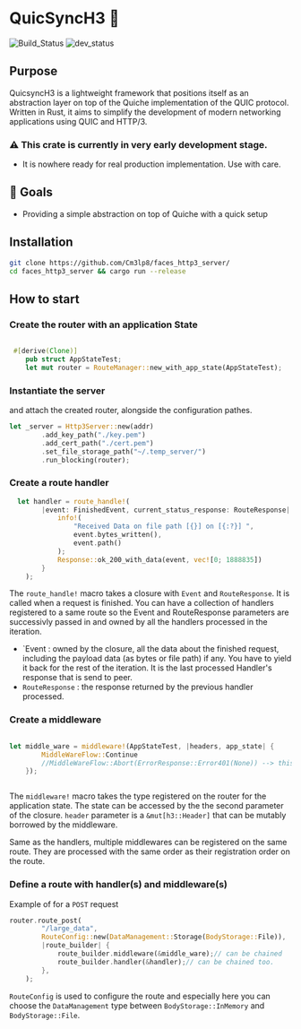 # QuicSyncH3 🚀
![Build_Status](https://img.shields.io/badge/build-ok-green)
![dev_status](https://img.shields.io/badge/dev--status-WIP-pink
)

## Purpose 
QuicsyncH3 is a lightweight framework that positions itself as an abstraction layer on top of the Quiche implementation of the QUIC protocol. Written in Rust, it aims to simplify the development of modern networking applications using QUIC and HTTP/3.

### ⚠️ This crate is currently in very early development stage. 
- It is nowhere ready for real production implementation. Use with care.

## 🏹 Goals
- Providing a simple abstraction on top of Quiche with a quick setup

## Installation
```bash
git clone https://github.com/Cm3lp8/faces_http3_server/
cd faces_http3_server && cargo run --release

```

## How to start

### Create the router with an application State
```rust

 #[derive(Clone)]
    pub struct AppStateTest;
    let mut router = RouteManager::new_with_app_state(AppStateTest);

```
### Instantiate the server
and attach the created router, alongside the configuration pathes.
```rust
let _server = Http3Server::new(addr)
        .add_key_path("./key.pem")
        .add_cert_path("./cert.pem")
        .set_file_storage_path("~/.temp_server/")
        .run_blocking(router);


```
### Create a route handler
``` rust
  let handler = route_handle!(
        |event: FinishedEvent, current_status_response: RouteResponse| {
            info!(
                "Received Data on file path [{}] on [{:?}] ",
                event.bytes_written(),
                event.path()
            );
            Response::ok_200_with_data(event, vec![0; 1888835])
        }
    );

```
The `route_handle!` macro takes a closure with `Event` and `RouteResponse`. It is called when a request is finished. 
You can have a collection of handlers registered to a same route so the Event and RouteResponse parameters are 
successivly passed in and owned by all the handlers processed in the iteration.

- `Event : owned by the closure, all the data about the finished request, including the payload data (as bytes or file path) if any. You have to yield it back for the rest of the iteration. It is the last processed Handler's response that is send to peer.
- `RouteResponse` : the response returned by the previous handler processed.
### Create a middleware
``` rust

let middle_ware = middleware!(AppStateTest, |headers, app_state| {
        MiddleWareFlow::Continue
        //MiddleWareFlow::Abort(ErrorResponse::Error401(None)) --> this aborts the request and send an error response to the peer.
    });



```
The `middleware!` macro takes the type registered on the router for the application state. The state can be accessed by the the second parameter of the closure.
`header` parameter is a `&mut[h3::Header]` that can be mutably borrowed by the middleware.

Same as the handlers, multiple middlewares can be registered on the same route. They are processed with the same order as their registration order on the route.

### Define a route with handler(s) and middleware(s)
Example of for a `POST` request
```rust
router.route_post(
        "/large_data",
        RouteConfig::new(DataManagement::Storage(BodyStorage::File)),
        |route_builder| {
            route_builder.middleware(&middle_ware);// can be chained
            route_builder.handler(&handler);// can be chained too.
        },
    );

```
`RouteConfig` is used to configure the route and especially here you can choose the `DataManagement` type between `BodyStorage::InMemory` and `BodyStorage::File`.
